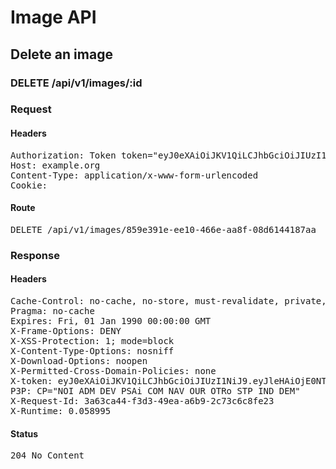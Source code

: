 # Image API

## Delete an image

### DELETE /api/v1/images/:id
### Request

#### Headers

<pre>Authorization: Token token=&quot;eyJ0eXAiOiJKV1QiLCJhbGciOiJIUzI1NiJ9.eyJleHAiOjE0NTU1NTIxNzgsImFiaWxpdGllcyI6eyIxY2FmNGVlMi05MGUwLTQ3ZWYtYWQ4Mi05YjRjYmNkMWFjOGEiOnsiQWNjZXNzIjp7ImltYWdlX2RlbGV0ZSI6dHJ1ZX19fSwidXNlcl9pZCI6ImJkYWJiYTg0LTUzZTktNDY2NS1hYTc3LTE1YzM3YjdlNzY0NSJ9.eAtQR7e0_9P_1njX90PxBMySRVjPYyqpyJwOk-KxQHk&quot;
Host: example.org
Content-Type: application/x-www-form-urlencoded
Cookie: </pre>

#### Route

<pre>DELETE /api/v1/images/859e391e-ee10-466e-aa8f-08d6144187aa</pre>

### Response

#### Headers

<pre>Cache-Control: no-cache, no-store, must-revalidate, private, max-age=0
Pragma: no-cache
Expires: Fri, 01 Jan 1990 00:00:00 GMT
X-Frame-Options: DENY
X-XSS-Protection: 1; mode=block
X-Content-Type-Options: nosniff
X-Download-Options: noopen
X-Permitted-Cross-Domain-Policies: none
X-token: eyJ0eXAiOiJKV1QiLCJhbGciOiJIUzI1NiJ9.eyJleHAiOjE0NTU1NTIxNzgsImFiaWxpdGllcyI6eyIxY2FmNGVlMi05MGUwLTQ3ZWYtYWQ4Mi05YjRjYmNkMWFjOGEiOnsiQWNjZXNzIjp7ImltYWdlX2RlbGV0ZSI6dHJ1ZX19fSwidXNlcl9pZCI6ImJkYWJiYTg0LTUzZTktNDY2NS1hYTc3LTE1YzM3YjdlNzY0NSJ9.eAtQR7e0_9P_1njX90PxBMySRVjPYyqpyJwOk-KxQHk
P3P: CP=&quot;NOI ADM DEV PSAi COM NAV OUR OTRo STP IND DEM&quot;
X-Request-Id: 3a63ca44-f3d3-49ea-a6b9-2c73c6c8fe23
X-Runtime: 0.058995</pre>

#### Status

<pre>204 No Content</pre>

